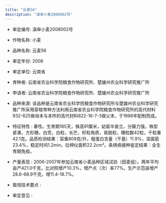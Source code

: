 ```yaml
---
title: "云麦56"
description: "滇审小麦2008002号"
---
```

* 审定编号:  滇审小麦2008002号

*  作物名称:  小麦

*  品种名称:  云麦56

*  审定年份:  2008

*  审定单位:  云南省

* 育种者:  云南省农业科学院粮食作物研究所、楚雄州农业科学研究推广所

*  申请者:  云南省农业科学院粮食作物研究所、楚雄州农业科学研究推广所

*  品种来源:  该品种是云南省农业科学院粮食作物研究所与楚雄州农业科学研究推广所采用穿梭育种方法利用云南省农业科学院粮食作物研究所的高代材料932-625做母本与本所的高代材料822-16-7-3做父本，于1996年配制而成。

*  特征特性 : 
春性。生育期165天，株高91厘米，幼苗半直立，分蘖力强，株型紧凑，方形穗，白壳，白粒，长芒，籽粒角质，易脱粒，穗粒数42粒，千粒重42.1克。品质检测结果：容重809克/升，粗蛋白含量（干基）11.9%，湿面筋23.4%，稳定时间1.2min，拉伸仪面积22.2cm²。条锈病接种鉴定结果：全生育期免疫。
 
*  产量表现 : 
2006-2007年参加云南省小麦品种区域试验（田麦组）。两年平均亩产421.0千克，比对照增产10.3%，增产点（次）率77%。生产示范亩增产28.6-68.9千克，增11.4-18.7%。

*  栽培技术要点 : 


*  审定意见 : 


